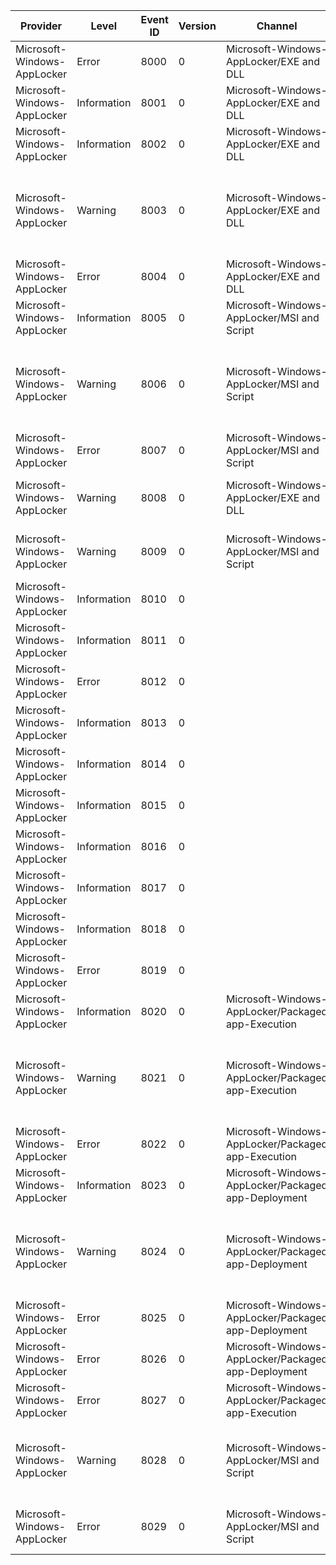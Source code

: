 Provider                     |  Level        |  Event ID  |  Version  |  Channel                                              |  Task                   |  Opcode  |  Keyword  |  Message
-----------------------------|---------------|------------|-----------|-------------------------------------------------------|-------------------------|----------|-----------|--------------------------------------------------------------------------------------------------------------------------
Microsoft-Windows-AppLocker  |  Error        |  8000      |  0        |  Microsoft-Windows-AppLocker/EXE and DLL              |                         |          |           |  AppID policy conversion failed. Status {Status}.
Microsoft-Windows-AppLocker  |  Information  |  8001      |  0        |  Microsoft-Windows-AppLocker/EXE and DLL              |                         |          |           |
Microsoft-Windows-AppLocker  |  Information  |  8002      |  0        |  Microsoft-Windows-AppLocker/EXE and DLL              |                         |          |           |  {PolicyNameLength}1 was allowed to run.
Microsoft-Windows-AppLocker  |  Warning      |  8003      |  0        |  Microsoft-Windows-AppLocker/EXE and DLL              |                         |          |           |  {PolicyNameLength}1 was allowed to run but would have been prevented from running if the AppLocker policy were enforced.
Microsoft-Windows-AppLocker  |  Error        |  8004      |  0        |  Microsoft-Windows-AppLocker/EXE and DLL              |                         |          |           |  {PolicyNameLength}1 was prevented from running.
Microsoft-Windows-AppLocker  |  Information  |  8005      |  0        |  Microsoft-Windows-AppLocker/MSI and Script           |                         |          |           |  {PolicyNameLength}1 was allowed to run.
Microsoft-Windows-AppLocker  |  Warning      |  8006      |  0        |  Microsoft-Windows-AppLocker/MSI and Script           |                         |          |           |  {PolicyNameLength}1 was allowed to run but would have been prevented from running if the AppLocker policy were enforced.
Microsoft-Windows-AppLocker  |  Error        |  8007      |  0        |  Microsoft-Windows-AppLocker/MSI and Script           |                         |          |           |  {PolicyNameLength}1 was prevented from running.
Microsoft-Windows-AppLocker  |  Warning      |  8008      |  0        |  Microsoft-Windows-AppLocker/EXE and DLL              |                         |          |           |  {FilePathBuffer}: AppLocker component not available on this SKU.
Microsoft-Windows-AppLocker  |  Warning      |  8009      |  0        |  Microsoft-Windows-AppLocker/MSI and Script           |                         |          |           |  {FilePathBuffer}: AppLocker component not available on this SKU.
Microsoft-Windows-AppLocker  |  Information  |  8010      |  0        |                                                       |  SrpPolicyConversion    |  Start   |           |
Microsoft-Windows-AppLocker  |  Information  |  8011      |  0        |                                                       |  SrpPolicyConversion    |  Stop    |           |
Microsoft-Windows-AppLocker  |  Error        |  8012      |  0        |                                                       |  SrpPolicyConversion    |  Stop    |           |
Microsoft-Windows-AppLocker  |  Information  |  8013      |  0        |                                                       |  SrpPolicyRuleSort      |  Start   |           |
Microsoft-Windows-AppLocker  |  Information  |  8014      |  0        |                                                       |  SrpPolicyRuleSort      |  Stop    |           |
Microsoft-Windows-AppLocker  |  Information  |  8015      |  0        |                                                       |  SrpPolicyHitCountJoin  |  Start   |           |
Microsoft-Windows-AppLocker  |  Information  |  8016      |  0        |                                                       |  SrpPolicyHitCountJoin  |  Stop    |           |
Microsoft-Windows-AppLocker  |  Information  |  8017      |  0        |                                                       |  SrpPolicyLoad          |  Start   |           |
Microsoft-Windows-AppLocker  |  Information  |  8018      |  0        |                                                       |  SrpPolicyLoad          |  Stop    |           |
Microsoft-Windows-AppLocker  |  Error        |  8019      |  0        |                                                       |  SrpPolicyLoad          |  Stop    |           |
Microsoft-Windows-AppLocker  |  Information  |  8020      |  0        |  Microsoft-Windows-AppLocker/Packaged app-Execution   |                         |          |           |  {PolicyNameLength}1 was allowed to run.
Microsoft-Windows-AppLocker  |  Warning      |  8021      |  0        |  Microsoft-Windows-AppLocker/Packaged app-Execution   |                         |          |           |  {PolicyNameLength}1 was allowed to run but would have been prevented from running if the AppLocker policy were enforced.
Microsoft-Windows-AppLocker  |  Error        |  8022      |  0        |  Microsoft-Windows-AppLocker/Packaged app-Execution   |                         |          |           |  {PolicyNameLength}1 was prevented from running.
Microsoft-Windows-AppLocker  |  Information  |  8023      |  0        |  Microsoft-Windows-AppLocker/Packaged app-Deployment  |                         |          |           |  {PolicyNameLength}1 was allowed to be installed.
Microsoft-Windows-AppLocker  |  Warning      |  8024      |  0        |  Microsoft-Windows-AppLocker/Packaged app-Deployment  |                         |          |           |  {PolicyNameLength}1 was allowed to run but would have been prevented from running if the AppLocker policy were enforced.
Microsoft-Windows-AppLocker  |  Error        |  8025      |  0        |  Microsoft-Windows-AppLocker/Packaged app-Deployment  |                         |          |           |  {PolicyNameLength}1 was prevented from running.
Microsoft-Windows-AppLocker  |  Error        |  8026      |  0        |  Microsoft-Windows-AppLocker/Packaged app-Deployment  |                         |          |           |
Microsoft-Windows-AppLocker  |  Error        |  8027      |  0        |  Microsoft-Windows-AppLocker/Packaged app-Execution   |                         |          |           |
Microsoft-Windows-AppLocker  |  Warning      |  8028      |  0        |  Microsoft-Windows-AppLocker/MSI and Script           |                         |          |           |  {FilePath} was allowed to run but would have been prevented if the Config CI policy were enforced.
Microsoft-Windows-AppLocker  |  Error        |  8029      |  0        |  Microsoft-Windows-AppLocker/MSI and Script           |                         |          |           |  {FilePath} was prevented from running due to Config CI policy.